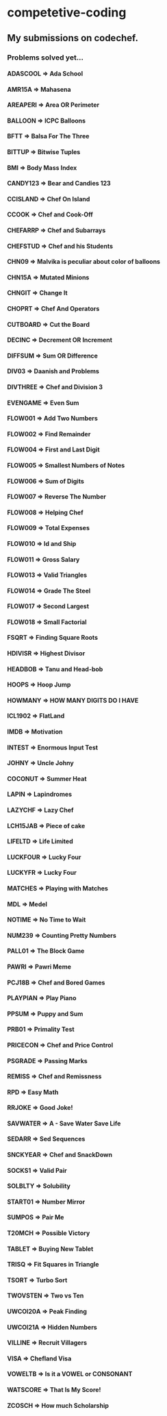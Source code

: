 # competetive-coding

## My submissions on codechef.
### Problems solved yet...

#### ADASCOOL => Ada School
#### AMR15A => Mahasena
#### AREAPERI => Area OR Perimeter
#### BALLOON => ICPC Balloons
#### BFTT => Balsa For The Three
#### BITTUP => Bitwise Tuples
#### BMI => Body Mass Index
#### CANDY123 => Bear and Candies 123
#### CCISLAND => Chef On Island
#### CCOOK => Chef and Cook-Off
#### CHEFARRP => Chef and Subarrays
#### CHEFSTUD => Chef and his Students
#### CHN09 => Malvika is peculiar about color of balloons
#### CHN15A => Mutated Minions
#### CHNGIT => Change It
#### CHOPRT => Chef And Operators
#### CUTBOARD => Cut the Board
#### DECINC => Decrement OR Increment
#### DIFFSUM => Sum OR Difference
#### DIV03 => Daanish and Problems
#### DIVTHREE => Chef and Division 3
#### EVENGAME => Even Sum
#### FLOW001 => Add Two Numbers
#### FLOW002 => Find Remainder
#### FLOW004 => First and Last Digit
#### FLOW005 => Smallest Numbers of Notes
#### FLOW006 => Sum of Digits
#### FLOW007 => Reverse The Number
#### FLOW008 => Helping Chef
#### FLOW009 => Total Expenses
#### FLOW010 => Id and Ship
#### FLOW011 => Gross Salary
#### FLOW013 => Valid Triangles
#### FLOW014 => Grade The Steel
#### FLOW017 => Second Largest
#### FLOW018 => Small Factorial
#### FSQRT => Finding Square Roots
#### HDIVISR => Highest Divisor
#### HEADBOB => Tanu and Head-bob
#### HOOPS => Hoop Jump
#### HOWMANY => HOW MANY DIGITS DO I HAVE
#### ICL1902 => FlatLand
#### IMDB => Motivation
#### INTEST => Enormous Input Test
#### JOHNY => Uncle Johny
#### COCONUT => Summer Heat
#### LAPIN => Lapindromes
#### LAZYCHF => Lazy Chef
#### LCH15JAB => Piece of cake
#### LIFELTD => Life Limited
#### LUCKFOUR => Lucky Four
#### LUCKYFR => Lucky Four
#### MATCHES => Playing with Matches
#### MDL => Medel
#### NOTIME => No Time to Wait
#### NUM239 => Counting Pretty Numbers
#### PALL01 => The Block Game
#### PAWRI => Pawri Meme
#### PCJ18B => Chef and Bored Games
#### PLAYPIAN => Play Piano
#### PPSUM => Puppy and Sum
#### PRB01 => Primality Test
#### PRICECON => Chef and Price Control
#### PSGRADE => Passing Marks
#### REMISS => Chef and Remissness
#### RPD => Easy Math
#### RRJOKE => Good Joke!
#### SAVWATER => A - Save Water Save Life
#### SEDARR => Sed Sequences
#### SNCKYEAR => Chef and SnackDown
#### SOCKS1 => Valid Pair
#### SOLBLTY => Solubility
#### START01 => Number Mirror
#### SUMPOS => Pair Me
#### T20MCH => Possible Victory
#### TABLET => Buying New Tablet
#### TRISQ => Fit Squares in Triangle
#### TSORT => Turbo Sort
#### TWOVSTEN => Two vs Ten
#### UWCOI20A => Peak Finding
#### UWCOI21A => Hidden Numbers
#### VILLINE => Recruit Villagers
#### VISA => Chefland Visa
#### VOWELTB => Is it a VOWEL or CONSONANT
#### WATSCORE => That Is My Score!
#### ZCOSCH => How much Scholarship
